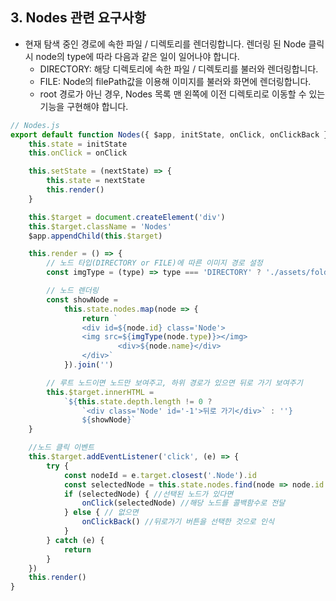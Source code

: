 ## 3. Nodes 관련 요구사항
* 현재 탐색 중인 경로에 속한 파일 / 디렉토리를 렌더링합니다. 렌더링 된 Node 클릭 시 node의 type에 따라 다음과 같은 일이 일어나야 합니다.
    * DIRECTORY: 해당 디렉토리에 속한 파일 / 디렉토리를 불러와 렌더링합니다.
    * FILE: Node의 filePath값을 이용해 이미지를 불러와 화면에 렌더링합니다.
    * root 경로가 아닌 경우, Nodes 목록 맨 왼쪽에 이전 디렉토리로 이동할 수 있는 기능을 구현해야 합니다.

```javascript
// Nodes.js
export default function Nodes({ $app, initState, onClick, onClickBack }) {
    this.state = initState
    this.onClick = onClick

    this.setState = (nextState) => {
        this.state = nextState
        this.render()
    }

    this.$target = document.createElement('div')
    this.$target.className = 'Nodes'
    $app.appendChild(this.$target)

    this.render = () => {
        // 노드 타입(DIRECTORY or FILE)에 따른 이미지 경로 설정
        const imgType = (type) => type === 'DIRECTORY' ? './assets/folder.gif' : './assets/image.gif'

        // 노드 렌더링
        const showNode =
            this.state.nodes.map(node => {
                return `
                <div id=${node.id} class='Node'>
                <img src=${imgType(node.type)}></img>
                        <div>${node.name}</div>
                </div>`
            }).join('')

        // 루트 노드이면 노드만 보여주고, 하위 경로가 있으면 뒤로 가기 보여주기
        this.$target.innerHTML =
            `${this.state.depth.length != 0 ?
                `<div class='Node' id='-1'>뒤로 가기</div>` : ''}
                ${showNode}`
    }

    //노드 클릭 이벤트
    this.$target.addEventListener('click', (e) => {
        try {
            const nodeId = e.target.closest('.Node').id
            const selectedNode = this.state.nodes.find(node => node.id === nodeId)
            if (selectedNode) { //선택된 노드가 있다면 
                onClick(selectedNode) //해당 노드를 콜백함수로 전달
            } else { // 없으면
                onClickBack() //뒤로가기 버튼을 선택한 것으로 인식
            }
        } catch (e) {
            return
        }
    })
    this.render()
}
